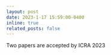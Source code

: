 ```yaml
---
layout: post
date: 2023-1-17 15:59:00-0400
inline: true
related_posts: false
---
```


Two papers are accepted by ICRA 2023
